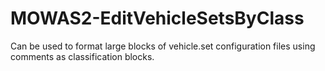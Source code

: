 # MOWAS2-EditVehicleSetsByClass
Can be used to format large blocks of vehicle.set configuration files using comments as classification blocks.
